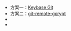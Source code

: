 - 方案一：[Keybase Git](https://keybase.io/blog/encrypted-git-for-everyone)
- 方案二：[git-remote-gcrypt](https://spwhitton.name/tech/code/git-remote-gcrypt/)
-
-